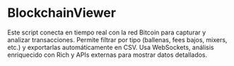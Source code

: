 # BlockchainViewer
Este script conecta en tiempo real con la red Bitcoin para capturar y analizar transacciones. Permite filtrar por tipo (ballenas, fees bajos, mixers, etc.) y exportarlas automáticamente en CSV. Usa WebSockets, análisis enriquecido con Rich y APIs externas para mostrar datos detallados.
